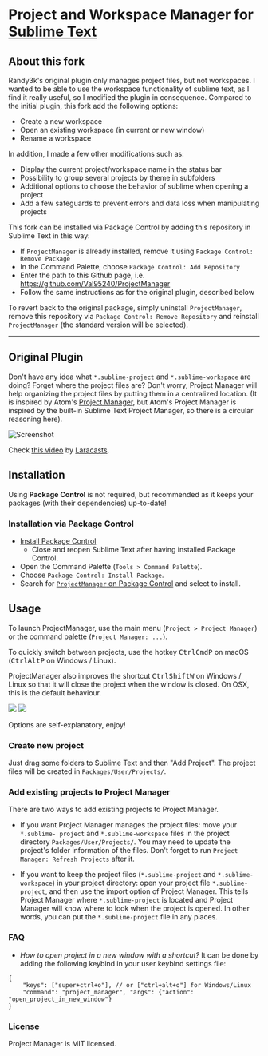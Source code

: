 # Project and Workspace Manager for [Sublime Text](https://www.sublimetext.com)

## About this fork

Randy3k's original plugin only manages project files, but not workspaces.
I wanted to be able to use the workspace functionality of sublime text, as I find it really useful, so I modified the plugin in consequence.
Compared to the initial plugin, this fork add the following options:
- Create a new workspace
- Open an existing workspace (in current or new window)
- Rename a workspace

In addition, I made a few other modifications such as:
- Display the current project/workspace name in the status bar
- Possibility to group several projects by theme in subfolders
- Additional options to choose the behavior of sublime when opening a project
- Add a few safeguards to prevent errors and data loss when manipulating projects

This fork can be installed via Package Control by adding this repository in Sublime Text in this way:
- If `ProjectManager` is already installed, remove it using `Package Control: Remove Package`
- In the Command Palette, choose `Package Control: Add Repository`
- Enter the path to this Github page, i.e. https://github.com/Val95240/ProjectManager
- Follow the same instructions as for the original plugin, described below

To revert back to the original package, simply uninstall `ProjectManager`, remove this repository via `Package Control: Remove Repository` and reinstall `ProjectManager` (the standard version will be selected).


-------------------------------

## Original Plugin

Don't have any idea what `*.sublime-project` and `*.sublime-workspace` are doing? Forget where the project files are? Don't worry, Project Manager will help organizing the project files by putting them in a centralized location. (It is inspired by Atom's [Project Manager](https://atom.io/packages/project-manager), but Atom's Project Manager is inspired by the built-in Sublime Text Project Manager, so there is a circular reasoning here).

![Screenshot](https://user-images.githubusercontent.com/1690993/141353224-d1d98169-bf8e-4302-a882-3d4961223507.png)

Check [this video](https://laracasts.com/series/professional-php-workflow-in-sublime-text/episodes/9) by [Laracasts](https://laracasts.com/series/professional-php-workflow-in-sublime-text).


## Installation

Using **Package Control** is not required, but recommended as it keeps your packages (with their dependencies) up-to-date!

### Installation via Package Control

* [Install Package Control](https://packagecontrol.io/installation#st3)
  * Close and reopen Sublime Text after having installed Package Control.
* Open the Command Palette (`Tools > Command Palette`).
* Choose `Package Control: Install Package`.
* Search for [`ProjectManager` on Package Control](https://packagecontrol.io/packages/ProjectManager) and select to install.

## Usage

To launch ProjectManager, use the main menu (`Project > Project Manager`) or the command palette (`Project Manager: ...`).

To quickly switch between projects, use the hotkey <kbd>Ctrl</kbd><kbd>Cmd</kbd><kbd>P</kbd> on macOS (<kbd>Ctrl</kbd><kbd>Alt</kbd><kbd>P</kbd> on Windows / Linux).

ProjectManager also improves the shortcut <kbd>Ctrl</kbd><kbd>Shift</kbd><kbd>W</kbd> on Windows / Linux so that it will close the project when the window is closed. On OSX, this is the default behaviour.

![](https://cloud.githubusercontent.com/assets/1690993/20858332/9f6508ea-b911-11e6-93b9-3cccca1d663e.png)
![](https://cloud.githubusercontent.com/assets/1690993/20858333/a7a16a1c-b911-11e6-938c-0fe77e2cf405.png)

Options are self-explanatory, enjoy!

### Create new project

Just drag some folders to Sublime Text and then "Add Project". The project files will be created in `Packages/User/Projects/`.

### Add existing projects to Project Manager

There are two ways to add existing projects to Project Manager.

- If you want Project Manager manages the project files: move your `*.sublime-
  project` and `*.sublime-workspace` files in the project directory
  `Packages/User/Projects/`. You may need to update the project's folder
  information of the files. Don't forget to run `Project Manager: Refresh Projects` after it.

- If you want to keep the project files (`*.sublime-project` and `*.sublime-workspace`) in your
  project directory: open your project file `*.sublime-project`, and then use the import option of
  Project Manager. This tells Project Manager where `*.sublime-project` is located and Project
  Manager will know where to look when the project is opened. In other words, you can put the
  `*.sublime-project` file in any places.



### FAQ

- _How to open project in a new window with a shortcut?_
It can be done by adding the following keybind in your user keybind settings file:

```
{
    "keys": ["super+ctrl+o"], // or ["ctrl+alt+o"] for Windows/Linux
    "command": "project_manager", "args": {"action": "open_project_in_new_window"}
}
```

### License

Project Manager is MIT licensed.
